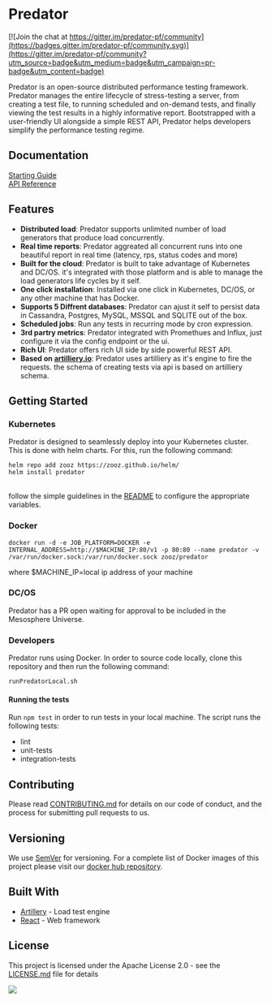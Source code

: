 # Predator

[![Join the chat at https://gitter.im/predator-pf/community](https://badges.gitter.im/predator-pf/community.svg)](https://gitter.im/predator-pf/community?utm_source=badge&utm_medium=badge&utm_campaign=pr-badge&utm_content=badge)

Predator is an open-source distributed performance testing framework. Predator manages the entire lifecycle of stress-testing a server, 
from creating a test file, to running scheduled and on-demand tests, and finally viewing the test results in a highly informative report. 
Bootstrapped with a user-friendly UI alongside a simple REST API, Predator helps developers simplify the performance testing regime.

## Documentation

[Starting Guide](https://zooz.github.io/predator/)
<br>
[API Reference](https://zooz.github.io/predator/#indexapiref.html)

## Features
- **Distributed load**:  Predator supports unlimited number of load generators that produce load concurrently.
- **Real time reports**: Predator aggreated all concurrent runs into one beautiful report in real time (latency, rps, status codes and more)
- **Built for the cloud**:  Predator is built to take advantage of Kubernetes and DC/OS. it's integrated with those platform and is able to manage the load generators life cycles by it self.
- **One click installation**:  Installed via one click in Kubernetes, DC/OS, or any other machine that has Docker.
- **Supports 5 Diffrent databases**: Predator can ajust it self to persist data in Cassandra, Postgres, MySQL, MSSQL and SQLITE out of the box.
- **Scheduled jobs**: Run any tests in recurring mode by cron expression.
- **3rd partry metrics**:  Predator integrated with Promethues and Influx, just configure it via the config endpoint or the ui.
- **Rich UI**: Predator offers rich UI side by side powerful REST API.
- **Based on [artilliery.io](https://github.com/artilleryio/artillery)**: Predator uses artilliery as it's engine to fire the requests. the schema of creating tests via api is based on artilliery schema.


## Getting Started

### Kubernetes
Predator is designed to seamlessly deploy into your Kubernetes cluster. This is done with helm charts. For this, run the following command:

`helm repo add zooz https://zooz.github.io/helm/`
<br>
`helm install predator`

<br>follow the simple guidelines in the [README](https://zooz.github.io/helm/) to configure the appropriate variables.

### Docker
`docker run -d -e JOB_PLATFORM=DOCKER -e INTERNAL_ADDRESS=http://$MACHINE_IP:80/v1 -p 80:80 --name predator -v /var/run/docker.sock:/var/run/docker.sock zooz/predator`

where $MACHINE_IP=local ip address of your machine

### DC/OS
Predator has a PR open waiting for approval to be included in the Mesosphere Universe.

### Developers
Predator runs using Docker. In order to source code locally, clone this repository and then run the following command:

`runPredatorLocal.sh`

#### Running the tests

Run `npm test` in order to run tests in your local machine. The script runs the following tests:
* lint
* unit-tests
* integration-tests

## Contributing

Please read [CONTRIBUTING.md](https://github.com/Zooz/predator/blob/master/CONTRIBUTING.md) for details on our code of conduct, and the process for submitting pull requests to us.

## Versioning

We use [SemVer](http://semver.org/) for versioning. For a complete list of Docker images of this project please visit our [docker hub repository](https://hub.docker.com/r/zooz/predator/tags).

## Built With

* [Artillery](https://github.com/artilleryio/artillery) - Load test engine
* [React](https://github.com/facebook/react) - Web framework

## License

This project is licensed under the Apache License 2.0 - see the [LICENSE.md](LICENSE.md) file for details

![](https://i.ibb.co/Gk7Dyxr/9c8b2df98bd1dc4cb8acc1472e74e00e-predatorlogo.png)
